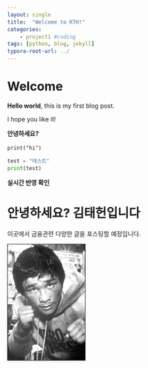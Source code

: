 ```yaml
---
layout: single
title:  "Welcome to KTH!"
categories: 
    - project1 #coding
tags: [python, blog, jekyll]
typora-root-url: ../
---
```


# Welcome

**Hello world**, this is my first blog post.

I hope you like it!

**안녕하세요?**



`print("hi")`

```python
test = "테스트"
print(test)
```



**실시간 반영 확인**

# 안녕하세요? 김태헌입니다

이곳에서 금융관련 다양한 글을 포스팅할 예정입니다.

![41037_35481_5451](/images/$(filename)/41037_35481_5451-1685471543960-5.jpg)
